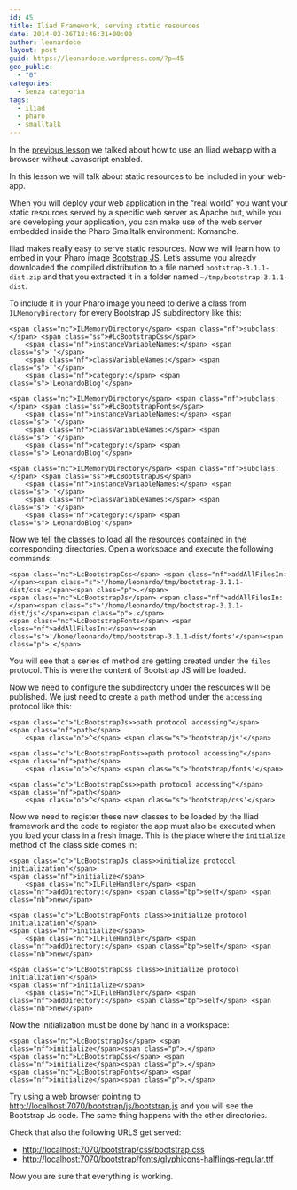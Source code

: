 ```yaml
---
id: 45
title: Iliad Framework, serving static resources
date: 2014-02-26T18:46:31+00:00
author: leonardoce
layout: post
guid: https://leonardoce.wordpress.com/?p=45
geo_public:
  - "0"
categories:
  - Senza categoria
tags:
  - iliad
  - pharo
  - smalltalk
---
```

In the [previous lesson](http://leonardoce.github.io/programming/smalltalk/2014/02/20/iliad-framework-lesson-six.html) we talked about how to use an Iliad webapp with a browser without Javascript enabled.

In this lesson we will talk about static resources to be included in your web-app.

When you will deploy your web application in the &#8220;real world&#8221; you want your static resources served by a specific web server as Apache but, while you are developing your application, you can make use of the web server embedded inside the Pharo Smalltalk environment: Komanche.

Iliad makes really easy to serve static resources. Now we will learn how to embed in your Pharo image [Bootstrap JS](http://getbootstrap.com). Let&#8217;s assume you already downloaded the compiled distribution to a file named `bootstrap-3.1.1-dist.zip` and that you extracted it in a folder named `~/tmp/bootstrap-3.1.1-dist`.

To include it in your Pharo image you need to derive a class from `ILMemoryDirectory` for every Bootstrap JS subdirectory like this:

<div class="highlight">
  <pre><code class="language-smalltalk">&lt;span class="nc">ILMemoryDirectory&lt;/span> &lt;span class="nf">subclass:&lt;/span> &lt;span class="ss">#LcBootstrapCss&lt;/span>
    &lt;span class="nf">instanceVariableNames:&lt;/span> &lt;span class="s">''&lt;/span>
    &lt;span class="nf">classVariableNames:&lt;/span> &lt;span class="s">''&lt;/span>
    &lt;span class="nf">category:&lt;/span> &lt;span class="s">'LeonardoBlog'&lt;/span></code></pre>
</div>

<div class="highlight">
  <pre><code class="language-smalltalk">&lt;span class="nc">ILMemoryDirectory&lt;/span> &lt;span class="nf">subclass:&lt;/span> &lt;span class="ss">#LcBootstrapFonts&lt;/span>
    &lt;span class="nf">instanceVariableNames:&lt;/span> &lt;span class="s">''&lt;/span>
    &lt;span class="nf">classVariableNames:&lt;/span> &lt;span class="s">''&lt;/span>
    &lt;span class="nf">category:&lt;/span> &lt;span class="s">'LeonardoBlog'&lt;/span></code></pre>
</div>

<div class="highlight">
  <pre><code class="language-smalltalk">&lt;span class="nc">ILMemoryDirectory&lt;/span> &lt;span class="nf">subclass:&lt;/span> &lt;span class="ss">#LcBootstrapJs&lt;/span>
    &lt;span class="nf">instanceVariableNames:&lt;/span> &lt;span class="s">''&lt;/span>
    &lt;span class="nf">classVariableNames:&lt;/span> &lt;span class="s">''&lt;/span>
    &lt;span class="nf">category:&lt;/span> &lt;span class="s">'LeonardoBlog'&lt;/span></code></pre>
</div>

Now we tell the classes to load all the resources contained in the corresponding directories. Open a workspace and execute the following commands:

<div class="highlight">
  <pre><code class="language-smalltalk">&lt;span class="nc">LcBootstrapCss&lt;/span> &lt;span class="nf">addAllFilesIn:&lt;/span>&lt;span class="s">'/home/leonardo/tmp/bootstrap-3.1.1-dist/css'&lt;/span>&lt;span class="p">.&lt;/span>
&lt;span class="nc">LcBootstrapJs&lt;/span> &lt;span class="nf">addAllFilesIn:&lt;/span>&lt;span class="s">'/home/leonardo/tmp/bootstrap-3.1.1-dist/js'&lt;/span>&lt;span class="p">.&lt;/span>
&lt;span class="nc">LcBootstrapFonts&lt;/span> &lt;span class="nf">addAllFilesIn:&lt;/span>&lt;span class="s">'/home/leonardo/tmp/bootstrap-3.1.1-dist/fonts'&lt;/span>&lt;span class="p">.&lt;/span></code></pre>
</div>

You will see that a series of method are getting created under the `files` protocol. This is were the content of Bootstrap JS will be loaded.

Now we need to configure the subdirectory under the resources will be published. We just need to create a `path` method under the `accessing` protocol like this:

<div class="highlight">
  <pre><code class="language-smalltalk">&lt;span class="c">"LcBootstrapJs&gt;&gt;path protocol accessing"&lt;/span>
&lt;span class="nf">path&lt;/span>
    &lt;span class="o">^&lt;/span> &lt;span class="s">'bootstrap/js'&lt;/span></code></pre>
</div>

<div class="highlight">
  <pre><code class="language-smalltalk">&lt;span class="c">"LcBootstrapFonts&gt;&gt;path protocol accessing"&lt;/span>
&lt;span class="nf">path&lt;/span>
    &lt;span class="o">^&lt;/span> &lt;span class="s">'bootstrap/fonts'&lt;/span></code></pre>
</div>

<div class="highlight">
  <pre><code class="language-smalltalk">&lt;span class="c">"LcBootstrapCss&gt;&gt;path protocol accessing"&lt;/span>
&lt;span class="nf">path&lt;/span>
    &lt;span class="o">^&lt;/span> &lt;span class="s">'bootstrap/css'&lt;/span></code></pre>
</div>

Now we need to register these new classes to be loaded by the Iliad framework and the code to register the app must also be executed when you load your class in a fresh image. This is the place where the `initialize` method of the class side comes in:

<div class="highlight">
  <pre><code class="language-smalltalk">&lt;span class="c">"LcBootstrapJs class&gt;&gt;initialize protocol initialization"&lt;/span>
&lt;span class="nf">initialize&lt;/span>
    &lt;span class="nc">ILFileHandler&lt;/span> &lt;span class="nf">addDirectory:&lt;/span> &lt;span class="bp">self&lt;/span> &lt;span class="nb">new&lt;/span></code></pre>
</div>

<div class="highlight">
  <pre><code class="language-smalltalk">&lt;span class="c">"LcBootstrapFonts class&gt;&gt;initialize protocol initialization"&lt;/span>
&lt;span class="nf">initialize&lt;/span>
    &lt;span class="nc">ILFileHandler&lt;/span> &lt;span class="nf">addDirectory:&lt;/span> &lt;span class="bp">self&lt;/span> &lt;span class="nb">new&lt;/span></code></pre>
</div>

<div class="highlight">
  <pre><code class="language-smalltalk">&lt;span class="c">"LcBootstrapCss class&gt;&gt;initialize protocol initialization"&lt;/span>
&lt;span class="nf">initialize&lt;/span>
    &lt;span class="nc">ILFileHandler&lt;/span> &lt;span class="nf">addDirectory:&lt;/span> &lt;span class="bp">self&lt;/span> &lt;span class="nb">new&lt;/span></code></pre>
</div>

Now the initialization must be done by hand in a workspace:

<div class="highlight">
  <pre><code class="language-smalltalk">&lt;span class="nc">LcBootstrapJs&lt;/span> &lt;span class="nf">initialize&lt;/span>&lt;span class="p">.&lt;/span>
&lt;span class="nc">LcBootstrapCss&lt;/span> &lt;span class="nf">initialize&lt;/span>&lt;span class="p">.&lt;/span>
&lt;span class="nc">LcBootstrapFonts&lt;/span> &lt;span class="nf">initialize&lt;/span>&lt;span class="p">.&lt;/span></code></pre>
</div>

Try using a web browser pointing to <http://localhost:7070/bootstrap/js/bootstrap.js> and you will see the Bootstrap Js code. The same thing happens with the other directories.

Check that also the following URLS get served:

  * <http://localhost:7070/bootstrap/css/bootstrap.css>
  * <http://localhost:7070/bootstrap/fonts/glyphicons-halflings-regular.ttf>

Now you are sure that everything is working.
